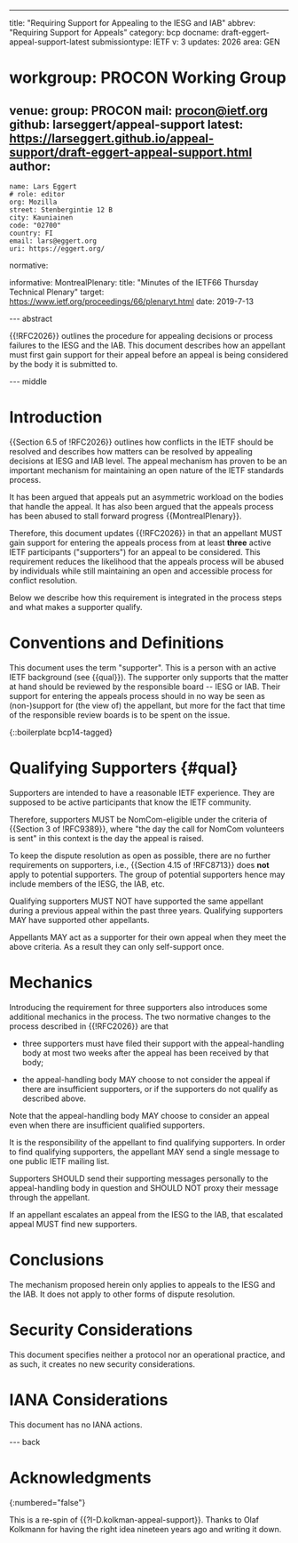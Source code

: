 ---
title: "Requiring Support for Appealing to the IESG and IAB"
abbrev: "Requiring Support for Appeals"
category: bcp
docname: draft-eggert-appeal-support-latest
submissiontype: IETF
v: 3
updates: 2026
area: GEN
# workgroup: PROCON Working Group
venue:
  group: PROCON
  mail: procon@ietf.org
  github: larseggert/appeal-support
  latest: https://larseggert.github.io/appeal-support/draft-eggert-appeal-support.html
author:
-
    name: Lars Eggert
    # role: editor
    org: Mozilla
    street: Stenbergintie 12 B
    city: Kauniainen
    code: "02700"
    country: FI
    email: lars@eggert.org
    uri: https://eggert.org/

normative:

informative:
  MontrealPlenary:
    title: "Minutes of the IETF66 Thursday Technical Plenary"
    target: https://www.ietf.org/proceedings/66/plenaryt.html
    date: 2019-7-13

--- abstract

{{!RFC2026}} outlines the procedure for appealing decisions or process
failures to the IESG and the IAB. This document describes how an
appellant must first gain support for their appeal before an
appeal is being considered by the body it is submitted to.

--- middle

# Introduction

{{Section 6.5 of !RFC2026}} outlines how conflicts in the IETF
should be resolved and describes how matters can be resolved by
appealing decisions at IESG and IAB level. The appeal mechanism has
proven to be an important mechanism for maintaining an open nature of
the IETF standards process.

It has been argued that appeals put an asymmetric workload on the
bodies that handle the appeal. It has also been argued that the
appeals process has been abused to stall forward progress
{{MontrealPlenary}}.

Therefore, this document updates {{!RFC2026}} in that an appellant
MUST gain support for entering the appeals process from at
least **three** active IETF participants ("supporters") for an appeal
to be considered. This requirement reduces the likelihood that the
appeals process will be abused by individuals while still maintaining
an open and accessible process for conflict resolution.

Below we describe how this requirement is integrated in the process
steps and what makes a supporter qualify.

# Conventions and Definitions

This document uses the term "supporter". This is a person with an
active IETF background (see {{qual}}). The supporter only supports
that the matter at hand should be reviewed by the responsible
board -- IESG or IAB. Their support for entering the appeals process
should in no way be seen as (non-)support for (the view of) the
appellant, but more for the fact that time of the responsible review
boards is to be spent on the issue.

{::boilerplate bcp14-tagged}

# Qualifying Supporters {#qual}

Supporters are intended to have a reasonable IETF experience. They are
supposed to be active participants that know the IETF community.

Therefore, supporters MUST be NomCom-eligible under the criteria of
{{Section 3 of !RFC9389}}, where "the day the call for NomCom
volunteers is sent" in this context is the day the appeal is raised.

To keep the dispute resolution as open as possible, there are no
further requirements on supporters, i.e., {{Section 4.15
of !RFC8713}} does **not** apply to potential supporters. The group
of potential supporters hence may include members of the IESG, the
IAB, etc.

Qualifying supporters MUST NOT have supported the same appellant
during a previous appeal within the past three years. Qualifying
supporters MAY have supported other appellants.

Appellants MAY act as a supporter for their own appeal when they meet
the above criteria. As a result they can only self-support once.

# Mechanics

Introducing the requirement for three supporters also introduces some
additional mechanics in the process. The two normative changes to
the process described in {{!RFC2026}} are that

- three supporters must have filed their support with the
  appeal-handling body at most two weeks after the appeal has been
  received by that body;

- the appeal-handling body MAY choose to not consider the appeal if
  there are insufficient supporters, or if the supporters do not
  qualify as described above.

Note that the appeal-handling body MAY choose to consider an appeal
even when there are insufficient qualified supporters.

It is the responsibility of the appellant to find qualifying
supporters. In order to find qualifying supporters, the appellant MAY
send a single message to one public IETF mailing list.

Supporters SHOULD send their supporting messages personally to the
appeal-handling body in question and SHOULD NOT proxy their message
through the appellant.

If an appellant escalates an appeal from the IESG to the IAB, that
escalated appeal MUST find new supporters.

# Conclusions

The mechanism proposed herein only applies to appeals to the IESG and
the IAB. It does not apply to other forms of dispute resolution.

# Security Considerations

This document specifies neither a protocol nor an operational
practice, and as such, it creates no new security considerations.

# IANA Considerations

This document has no IANA actions.

--- back

# Acknowledgments
{:numbered="false"}

This is a re-spin of {{?I-D.kolkman-appeal-support}}. Thanks to Olaf
Kolkmann for having the right idea nineteen years ago and writing it
down.
